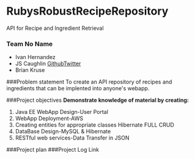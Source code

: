 # RubysRobustRecipeRepository
API for Recipe and Ingredient Retrieval

### Team No Name
* Ivan Hernandez
* JS Caughlin [Github](https://github.com/jcaughlin)[Twitter](@JSCaughlin)
* Brian Kruse


###Problem statement
To create an API repository of recipes and ingredients that can be implented into anyone's webapp.


###Project objectives
**Demonstrate knowledge of material by creating:**<br/>
1. Java EE WebApp Design-User Portal<br/>
2. WebApp Deployment-AWS<br/>
3. Creating entities for appropriate classes Hibernate FULL CRUD<br/> 
4. DataBase Design-MySQL & Hibernate<br/>
5. RESTful web services-Data Transfer in JSON<br/>

###Project plan 
###Project Log Link

